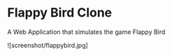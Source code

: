 # Flappy Bird Clone
A Web Application that simulates the game Flappy Bird

![screenshot/flappybird.jpg]
